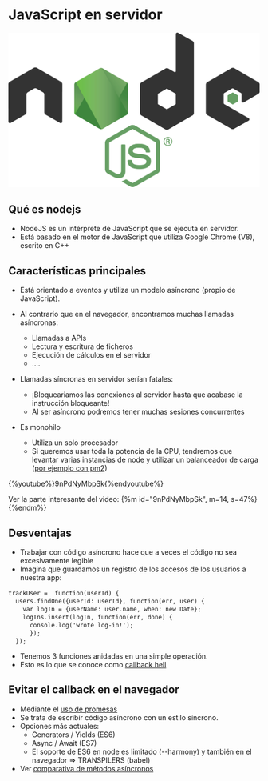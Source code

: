 # JavaScript en servidor

![](nodejs.png)


## Qué es nodejs

- NodeJS es un intérprete de JavaScript que se ejecuta en servidor.
- Está basado en el motor de  JavaScript que utiliza Google Chrome (V8), escrito en C++


## Características principales
- Está orientado a eventos y utiliza un modelo asíncrono (propio de JavaScript).
- Al contrario que en el navegador, encontramos muchas llamadas asíncronas: 
    - Llamadas a APIs
    - Lectura y escritura de ficheros
    - Ejecución de cálculos en el servidor
    - ....
- Llamadas síncronas en servidor serían fatales:
    - ¡Bloqueariamos las conexiones al servidor hasta que acabase la instrucción bloqueante!
    - Al ser asíncrono podremos tener muchas sesiones concurrentes

- Es monohilo
   - Utiliza un solo procesador
   - Si queremos usar toda la potencia de la CPU, tendremos que levantar varias instancias de node y utilizar un balanceador de carga ([por ejemplo con pm2](https://github.com/Unitech/pm2))

{%youtube%}9nPdNyMbpSk{%endyoutube%}

Ver la parte interesante del video: {%m id="9nPdNyMbpSk", m=14, s=47%}{%endm%}
   
   
## Desventajas
- Trabajar con código asíncrono hace que a veces el código no sea excesivamente legible
- Imagina que guardamos un registro de los accesos de los usuarios a nuestra app:

```
trackUser =  function(userId) {
  users.findOne({userId: userId}, function(err, user) {
    var logIn = {userName: user.name, when: new Date};
    logIns.insert(logIn, function(err, done) {
      console.log('wrote log-in!');
      });
  });
```

- Tenemos 3 funciones anidadas en una simple operación.
- Esto es lo que se conoce como [callback hell](https://strongloop.com/strongblog/node-js-callback-hell-promises-generators/)


## Evitar el callback en el navegador
- Mediante el [uso de promesas](https://www.promisejs.org/)
- Se trata de escribir código asíncrono con un estilo síncrono.
- Opciones más actuales:
    - Generators / Yields (ES6)
    - Async / Await (ES7)
    - El soporte de ES6 en node es limitado (--harmony) y también en el navegador => TRANSPILERS (babel)
- Ver [comparativa de métodos asíncronos](https://thomashunter.name/blog/the-long-road-to-asyncawait-in-javascript/)

